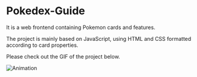 # Pokedex-Guide

It is a web frontend containing Pokemon cards and features.

The project is mainly based on JavaScript, using HTML and CSS formatted according to card properties.

Please check out the GIF of the project below.

![Animation](https://github.com/oranmehmetsirin/Pokedex-Guide/blob/main/gif.gif?raw=true)
